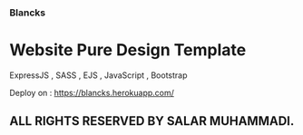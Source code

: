 ### Blancks
# Website Pure Design Template 
ExpressJS , SASS , EJS , JavaScript , Bootstrap

Deploy on : https://blancks.herokuapp.com/
## ALL RIGHTS RESERVED BY SALAR MUHAMMADI.
